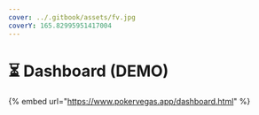 ```yaml
---
cover: ../.gitbook/assets/fv.jpg
coverY: 165.82995951417004
---
```


# ⏳ Dashboard (DEMO)

{% embed url="https://www.pokervegas.app/dashboard.html" %}
